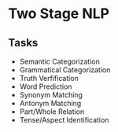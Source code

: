 # Two Stage NLP

## Tasks

- Semantic Categorization
- Grammatical Categorization
- Truth Verfification
- Word Prediction
- Synonym Matching 
- Antonym Matching
- Part/Whole Relation
- Tense/Aspect Identification
